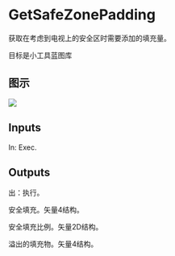 # GetSafeZonePadding

获取在考虑到电视上的安全区时需要添加的填充量。

目标是小工具蓝图库

## 图示

![]($-20221218-21354525.png)

## Inputs

In: Exec.  

## Outputs

出：执行。

安全填充。矢量4结构。

安全填充比例。矢量2D结构。

溢出的填充物。矢量4结构。
